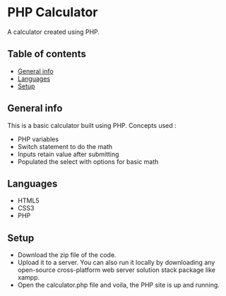 # PHP Calculator
A calculator created using PHP.

## Table of contents
* [General info](#general-info)
* [Languages](#languages)
* [Setup](#setup)

## General info
This is a basic calculator built using PHP. Concepts used :
* PHP variables
* Switch statement to do the math 
* Inputs retain value after submitting
* Populated the select with options for basic math

## Languages
* HTML5
* CSS3
* PHP

## Setup
* Download the zip file of the code.
* Upload it to a server. You can also run it locally by downloading any open-source cross-platform web server solution stack package like xampp.
* Open the calculator.php file and voila, the PHP site is up and running.
